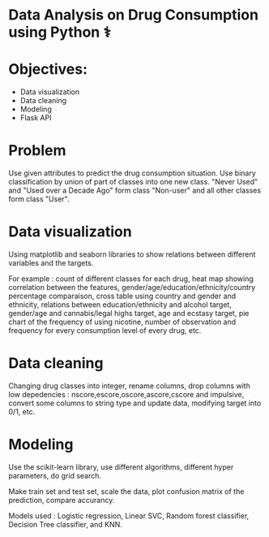 # Data Analysis on Drug Consumption using Python  ⚕️

# Objectives: 
* Data visualization
* Data cleaning
* Modeling
* Flask API

# Problem
Use given attributes to predict the drug consumption situation. Use binary classification by union of part of classes into one new class. "Never Used" and "Used over a Decade Ago" form class "Non-user" and all other classes form class "User".

# Data visualization
Using matplotlib and seaborn libraries to show relations between different variables and the targets.

For example : count of different classes for each drug, heat map showing correlation between the features, gender/age/education/ethnicity/country percentage comparaison, cross table using country and gender and ethnicity, relations between education/ethnicity and alcohol target, gender/age and cannabis/legal highs target, age and ecstasy target, pie chart of the frequency of using nicotine, number of observation and frequency for every consumption level of every drug, etc.

# Data cleaning
Changing drug classes into integer, rename columns, drop columns with low depedencies : nscore,escore,oscore,ascore,cscore and impulsive, convert some columns to string type and update data, modifying target into 0/1, etc.

# Modeling
Use the scikit-learn library, use different algorithms, different hyper parameters, do grid search.

Make train set and test set, scale the data, plot confusion matrix of the prediction, compare accurancy.

Models used : Logistic regression, Linear SVC, Random forest classifier, Decision Tree classifier, and KNN.
